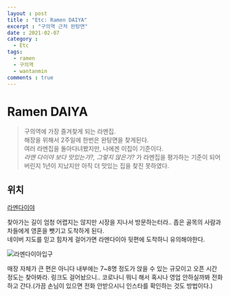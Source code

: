 ```yaml
---
layout : post
title : "Etc: Ramen DAIYA"
excerpt : "구의역 근처 완탕면"
date : 2021-02-07
category :
  - Etc
tags:
  - ramen
  - 구의역
  - wantanmin
comments : true
---
```


# Ramen DAIYA
> 구의역에 가장 즐겨찾게 되는 라멘집.   
해장을 위해서 2주일에 한번은 완탕면을 찾게된다.   
여러 라멘집을 돌아다녀봤지만, 나에겐 이집이 기준이다.   
*라멘 다이야 보다 맛있는가?, 그렇지 않은가?* 가 라멘집을 평가하는 기준이 되어버린지 1년이 지났지만 아직 더 맛있는 집을 찾진 못하였다.

## 위치
[라멘다이야](https://search.naver.com/search.naver?sm=tab_hty.top&where=nexearch&query=%EA%B5%AC%EC%9D%98%EC%97%AD+%EB%9D%BC%EB%A9%98%EB%8B%A4%EC%9D%B4%EC%95%BC&oquery=%EA%B5%AC%EC%9D%98%EC%97%AD+%EB%9D%BC%EB%A9%98%EB%8B%A4%EC%9D%B4%EC%95%BC&tqi=ht%2BdslprvTVsscKdGFsssssss5o-343409)

찾아가는 길이 엄청 어렵지는 않지만 시장을 지나서 방문하는터라.. 좁은 골목의 사람과 차들에게 영혼을 뺏기고 도착하게 된다.  
네이버 지도를 믿고 힘차게 걸어가면 라멘다이아 뒷편에 도착하니 유의해야한다.

 

![라멘다이아입구](https://i.imgur.com/U9BDxXZ.jpg)

매장 자체가 큰 편은 아니다 내부에는 7~8명 정도가 앉을 수 있는 규모이고 오픈 시간 정도는 찾아봐라. 링크도 걸어놨으니.. 코로나니 뭐니 해서 혹시나 영업 안하실까봐 전화하고 간다.(가끔 손님이 있으면 전화 안받으시니 인스타를 확인하는 것도 방법이다.)

